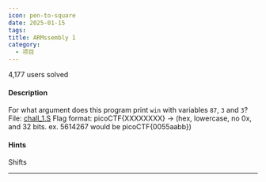 ```yaml
---
icon: pen-to-square
date: 2025-01-15
tags: 
title: ARMssembly 1
category:
  - 项目
---
```

4,177 users solved
#### Description

For what argument does this program print `win` with variables `87`, `3` and `3`? File: [chall_1.S](https://mercury.picoctf.net/static/52fa2dfbc7fb145f0a4bf7fd2a89fc49/chall_1.S) Flag format: picoCTF{XXXXXXXX} -> (hex, lowercase, no 0x, and 32 bits. ex. 5614267 would be picoCTF{0055aabb})
#### Hints
Shifts

---

